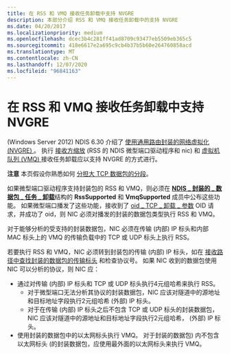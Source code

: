 ```yaml
---
title: 在 RSS 和 VMQ 接收任务卸载中支持 NVGRE
description: 本部分介绍 RSS 和 VMQ 接收任务卸载中的支持 NVGRE
ms.date: 04/20/2017
ms.localizationpriority: medium
ms.openlocfilehash: dcec3b4c281ff41ad8709c93477eb5509eb365c5
ms.sourcegitcommit: 418e6617e2a695c9cb4b37b5b60e264760858acd
ms.translationtype: MT
ms.contentlocale: zh-CN
ms.lasthandoff: 12/07/2020
ms.locfileid: "96841163"
---
```

# <a name="supporting-nvgre-in-rss-and-vmq-receive-task-offloads"></a>在 RSS 和 VMQ 接收任务卸载中支持 NVGRE


 (Windows Server 2012) NDIS 6.30 介绍了 [使用通用路由封装的网络虚拟化 (NVGRE) ](network-virtualization-using-generic-routing-encapsulation--nvgre--task-offload.md)。 执行 [接收方缩放](receive-scaling.md) (RSS 的 NDIS 微型端口驱动程序和 nic) 和 [虚拟机队列 (VMQ) ](virtual-machine-queue--vmq-.md) 接收任务卸载应以支持 NVGRE 的方式进行。

**注意**  本页假设你熟悉如何 [分担大 TCP 数据包的分段](offloading-the-segmentation-of-large-tcp-packets.md)。

 

如果微型端口驱动程序支持封装包的 RSS 和 VMQ，则必须在 [**NDIS \_ 封装的 \_ 数据包 \_ 任务 \_ 卸载**](/windows-hardware/drivers/ddi/ntddndis/ns-ntddndis-_ndis_encapsulated_packet_task_offload)结构的 **RssSupported** 和 **VmqSupported** 成员中公布这些功能。 如果微型端口播发了这些功能，接收到了 [oid \_ TCP \_ 卸载 \_ 参数](./oid-tcp-offload-parameters.md) OID 请求，并成功了 oid，则 NIC 必须对播发的封装的数据包类型执行 RSS 和 VMQ。

对于能够分析的受支持的封装数据包，NIC 必须在传输 (内部) IP 标头和内部 MAC 标头上的 VMQ 的传输负载中的 TCP 或 UDP 标头上执行 RSS。

若要执行 RSS 和 VMQ，NIC 必须转到封装包的传输 (内部) IP 标头，如在 [接收路径中查找封装的数据包的传输标头](locating-the-transport-header-for-encapsulaged-packets-in-the-receive-path.md) 和检查协议号。 如果 NIC 收到的数据包使用 NIC 可以分析的协议，则 NIC 应：

-   通过对传输 (内部) IP 标头和 TCP 或 UDP 标头执行4元组哈希来执行 RSS。
    -   对于微型端口无法分析其协议的封装数据包，NIC 应该对隧道中的源地址和目标地址字段执行2元组哈希 (外部) IP 标头。
    -   对于在传输 (内部) IP 标头之后不包含 TCP 或 UDP 标头的封装数据包，NIC 应该对隧道中的源地址和目标地址字段执行2元组哈希， (外部) IP 标头。
-   使用封装的数据包中的以太网标头执行 VMQ。 对于封装的数据包) 内不包含以太网标头 (的封装数据包，应使用最外面的以太网标头来执行 VMQ。

 

